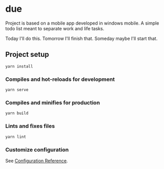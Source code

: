 # due

Project is based on a mobile app developed in windows mobile. A simple todo list meant to separate work and life tasks.

Today I'll do this.
Tomorrow I'll finish that.
Someday maybe I'll start that.

## Project setup
```
yarn install
```

### Compiles and hot-reloads for development
```
yarn serve
```

### Compiles and minifies for production
```
yarn build
```

### Lints and fixes files
```
yarn lint
```

### Customize configuration
See [Configuration Reference](https://cli.vuejs.org/config/).
